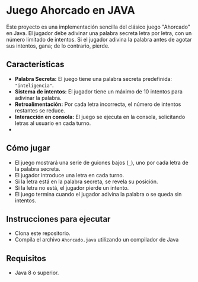 # Juego Ahorcado en JAVA

Este proyecto es una implementación sencilla del clásico juego "Ahorcado" en Java. El jugador debe adivinar una palabra secreta letra por letra, con un número limitado de intentos. Si el jugador adivina la palabra antes de agotar sus intentos, gana; de lo contrario, pierde.
##	Características
-   **Palabra Secreta:** El juego tiene una palabra secreta predefinida: `"inteligencia"`.
-   **Sistema de intentos:** El jugador tiene un máximo de 10 intentos para adivinar la palabra.
-   **Retroalimentación:** Por cada letra incorrecta, el número de intentos restantes se reduce.
-   **Interacción en consola:** El juego se ejecuta en la consola, solicitando letras al usuario en cada turno.
- 
##	Cómo jugar
-   El juego mostrará una serie de guiones bajos (`_`), uno por cada letra de la palabra secreta.
-   El jugador introduce una letra en cada turno.
-   Si la letra está en la palabra secreta, se revela su posición.
-   Si la letra no está, el jugador pierde un intento.
-   El juego termina cuando el jugador adivina la palabra o se queda sin intentos.
## Instrucciones para ejecutar
-   Clona este repositorio.
-   Compila el archivo `Ahorcado.java` utilizando un compilador de Java
##	Requisitos
-	Java 8 o superior.